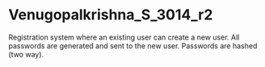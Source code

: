 # Venugopalkrishna_S_3014_r2
Registration system where an existing user can create a new user. All passwords are generated and sent to the new user.  Passwords are hashed (two way).
